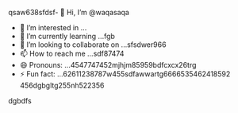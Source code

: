 qsaw638sfdsf- 👋 Hi, I’m @waqasaqa
- 👀 I’m interested in ...
- 🌱 I’m currently learning ...fgb
- 💞️ I’m looking to collaborate on ...sfsdwer966
- 📫 How to reach me ...sdf87474
- 😄 Pronouns: ...4547747452mjhjm85959bdfcxcx26trg
- ⚡ Fun fact: ...62611238787w455sdfawwartg6666535462418592
456dgbgltg255nh522356
<!---45asdsfd2212.mltyh6+99996+
waqasaqa/waqasaqa is a ✨ special ✨ repository because its `README.md` (this file) appears on your GitHub profile.lj3512
You can click the Preview link to take a look at your changes.45hn
--->dgbdfs
